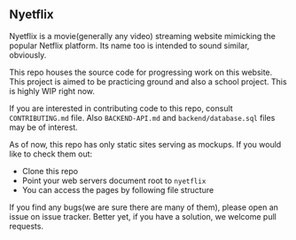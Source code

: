 ## Nyetflix

Nyetflix is a movie(generally any video) streaming website mimicking the popular Netflix platform. Its
name too is intended to sound similar, obviously.

This repo houses the source code for progressing work on this website. This project is aimed to be 
practicing ground and also a school project. This is highly WIP right now.

If you are interested in contributing code to this repo, consult `CONTRIBUTING.md` file. Also `BACKEND-API.md`
and `backend/database.sql` files may be of interest.

As of now, this repo has only static sites serving as mockups. If you would like to check them out:

+ Clone this repo
+ Point your web servers document root to `nyetflix`
+ You can access the pages by following file structure

If you find any bugs(we are sure there are many of them), please open an issue on issue tracker.
Better yet, if you have a solution, we welcome pull requests.
